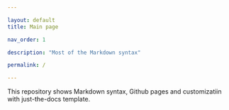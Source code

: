 ```yaml
---

layout: default
title: Main page

nav_order: 1

description: "Most of the Markdown syntax"

permalink: /

---
```

This repository shows Markdown syntax, Github pages and customizatiin with just-the-docs template.
